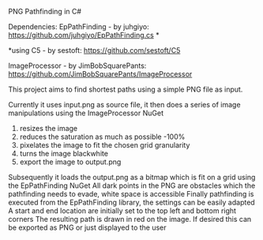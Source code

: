 ﻿PNG Pathfinding in C#

Dependencies:
EpPathFinding - by juhgiyo: https://github.com/juhgiyo/EpPathFinding.cs * 

*using C5 - by sestoft: https://github.com/sestoft/C5 

ImageProcessor - by JimBobSquarePants: https://github.com/JimBobSquarePants/ImageProcessor 


This project aims to find shortest paths using a simple PNG file as input. 

Currently it uses input.png as source file, it then does a series of image manipulations using the ImageProcessor NuGet

1. resizes the image
2. reduces the saturation as much as possible -100%
3. pixelates the image to fit the chosen grid granularity
4. turns the image blackwhite
5. export the image to output.png

Subsequently it loads the output.png as a bitmap which is fit on a grid using the EpPathFinding NuGet 
All dark points in the PNG are obstacles which the pathfinding needs to evade, white space is accessible
Finally pathfinding is executed from the EpPathFinding library, the settings can be easily adapted
A start and end location are initially set to the top left and bottom right corners
The resulting path is drawn in red on the image. If desired this can be exported as PNG or just displayed to the user
